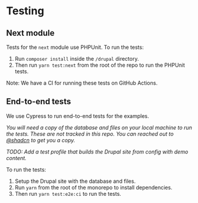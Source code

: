 # Testing

## Next module

Tests for the `next` module use PHPUnit. To run the tests:

1. Run `composer install` inside the `/drupal` directory.
2. Then run `yarn test:next` from the root of the repo to run the PHPUnit tests.

Note: We have a CI for running these tests on GitHub Actions.

## End-to-end tests

We use Cypress to run end-to-end tests for the examples.

_You will need a copy of the database and files on your local machine to run the tests. These are not tracked in this repo. You can reached out to [@shadcn](https://twitter.com/shadcn) to get you a copy._

_TODO: Add a test profile that builds the Drupal site from config with demo content._

To run the tests:

1. Setup the Drupal site with the database and files.
2. Run `yarn` from the root of the monorepo to install dependencies.
3. Then run `yarn test:e2e:ci` to run the tests.

